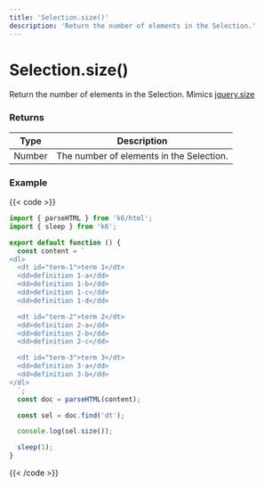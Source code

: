 ```yaml
---
title: 'Selection.size()'
description: 'Return the number of elements in the Selection.'
---
```


# Selection.size()

Return the number of elements in the Selection.
Mimics [jquery.size](https://api.jquery.com/size/)

### Returns

| Type   | Description                              |
| ------ | ---------------------------------------- |
| Number | The number of elements in the Selection. |

### Example

{{< code >}}

```javascript
import { parseHTML } from 'k6/html';
import { sleep } from 'k6';

export default function () {
  const content = `
<dl>
  <dt id="term-1">term 1</dt>
  <dd>definition 1-a</dd>
  <dd>definition 1-b</dd>
  <dd>definition 1-c</dd>
  <dd>definition 1-d</dd>

  <dt id="term-2">term 2</dt>
  <dd>definition 2-a</dd>
  <dd>definition 2-b</dd>
  <dd>definition 2-c</dd>

  <dt id="term-3">term 3</dt>
  <dd>definition 3-a</dd>
  <dd>definition 3-b</dd>
</dl>
  `;
  const doc = parseHTML(content);

  const sel = doc.find('dt');

  console.log(sel.size());

  sleep(1);
}
```

{{< /code >}}

